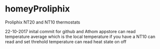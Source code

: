 ﻿# homeyProliphix

 Proliphix NT20 and NT10 thermostats

 22-10-2017   inital commit for github and Athom appstore
              can  read temperature average which is the local temperature if you have a NT10
              can read and set threhold temperature 
			  can read heat state on off 